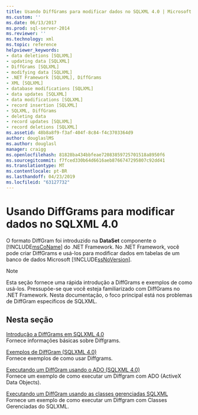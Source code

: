 ```yaml
---
title: Usando DiffGrams para modificar dados no SQLXML 4.0 | Microsoft Docs
ms.custom: ''
ms.date: 06/13/2017
ms.prod: sql-server-2014
ms.reviewer: ''
ms.technology: xml
ms.topic: reference
helpviewer_keywords:
- data deletions [SQLXML]
- updating data [SQLXML]
- DiffGrams [SQLXML]
- modifying data [SQLXML]
- .NET Framework [SQLXML], DiffGrams
- XML [SQLXML]
- database modifications [SQLXML]
- data updates [SQLXML]
- data modifications [SQLXML]
- record insertion [SQLXML]
- SQLXML, DiffGrams
- deleting data
- record updates [SQLXML]
- record deletions [SQLXML]
ms.assetid: 48b8a8f9-f3af-404f-8c84-f4c3703364d9
author: douglaslMS
ms.author: douglasl
manager: craigg
ms.openlocfilehash: 81828ba434bbfeae72083859725701518a8950f6
ms.sourcegitcommit: f7fced330b64d6616aeb8766747295807c92dd41
ms.translationtype: MT
ms.contentlocale: pt-BR
ms.lasthandoff: 04/23/2019
ms.locfileid: "63127732"
---
```

# <a name="using-diffgrams-to-modify-data-in-sqlxml-40"></a>Usando DiffGrams para modificar dados no SQLXML 4.0
  O formato DiffGram foi introduzido na **DataSet** componente o [!INCLUDE[msCoName](../../../includes/msconame-md.md)] do .NET Framework. No .NET Framework, você pode criar DiffGrams e usá-los para modificar dados em tabelas de um banco de dados Microsoft [!INCLUDE[ssNoVersion](../../../includes/ssnoversion-md.md)].  
  
> [!NOTE]  
>  Esta seção fornece uma rápida introdução a DiffGrams e exemplos de como usá-los. Pressupõe-se que você esteja familiarizado com DiffGrams no .NET Framework. Nesta documentação, o foco principal está nos problemas de DiffGram específicos de SQLXML.  
  
## <a name="in-this-section"></a>Nesta seção  
 [Introdução a DiffGrams em SQLXML 4.0](introduction-to-diffgrams-in-sqlxml-4-0.md)  
 Fornece informações básicas sobre Diffgrams.  
  
 [Exemplos de DiffGram &#40;SQLXML 4.0&#41;](diffgram-examples-sqlxml-4-0.md)  
 Fornece exemplos de como usar Diffgrams.  
  
 [Executando um DiffGram usando o ADO &#40;SQLXML 4.0&#41;](executing-a-diffgram-by-using-ado-sqlxml-4-0.md)  
 Fornece um exemplo de como executar um Diffgram com ADO (ActiveX Data Objects).  
  
 [Executando um DiffGram usando as classes gerenciadas SQLXML](../net-framework-classes/sqlxml-4-0-net-framework-support-managed-classes.md)  
 Fornece um exemplo de como executar um Diffgram com Classes Gerenciadas do SQLXML.  
  
  
